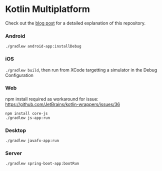 # Kotlin Multiplatform

Check out the [blog post](https://www.bugsnag.com/blog/kotlin-multiplatform) for a detailed explanation of this repository.

### Android

`./gradlew android-app:installDebug`

### iOS

`./gradlew build`, then run from XCode targetting a simulator in the Debug Configuration

### Web

npm install required as workaround for issue: https://github.com/JetBrains/kotlin-wrappers/issues/36

```
npm install core-js
./gradlew js-app:run
```

### Desktop

`./gradlew javafx-app:run`

### Server

`./gradlew spring-boot-app:bootRun`
